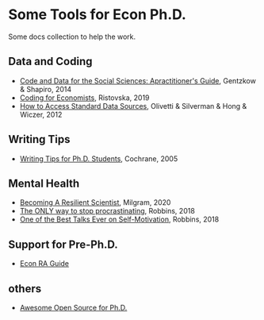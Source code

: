 # Some Tools for Econ Ph.D.
Some docs collection to help the work.
## Data and Coding
- [Code and Data for the Social Sciences: Apractitioner's Guide](https://github.com/Jancyll/Tools/blob/main/Shapiro_CodeAndData.pdf), Gentzkow & Shapiro, 2014
- [Coding for Economists](https://github.com/Jancyll/Tools/blob/main/coding-for-economists.pdf), Ristovska, 2019
- [How to Access Standard Data Sources](https://github.com/Jancyll/Tools/blob/main/how%20to%20access%20standard%20data%20sources.pdf), Olivetti & Silverman & Hong & Wiczer, 2012

## Writing Tips
- [Writing Tips for Ph.D. Students](https://github.com/Jancyll/Tools/blob/main/cochrane_writing%20tips.pdf), Cochrane, 2005

## Mental Health
- [Becoming A Resilient Scientist](https://github.com/Jancyll/Tools/blob/main/FEEDBACK_RESILIENCE_SUMMER_2020.pdf), Milgram, 2020
- [The ONLY way to stop procrastinating](https://www.youtube.com/watch?v=4x7MkLDGnu8&t=204s), Robbins, 2018
- [One of the Best Talks Ever on Self-Motivation](https://www.youtube.com/watch?v=_BNDdamTDak), Robbins, 2018

## Support for Pre-Ph.D.
- [Econ RA Guide](https://raguide.github.io/)

## others 
- [Awesome Open Source for Ph.D.](https://awesomeopensource.com/projects/phd?categoryPage=17)
